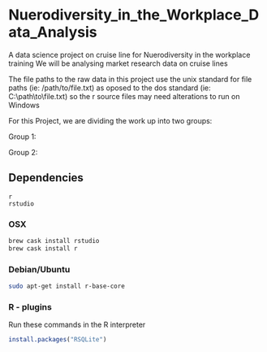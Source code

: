 # Nuerodiversity_in_the_Workplace_Data_Analysis
A data science project on cruise line for Nuerodiversity in the workplace training
We will be analysing market research data on cruise lines

The file paths to the raw data in this project use the unix standard for file paths (ie: /path/to/file.txt)
as oposed to the dos standard (ie: C:\path\to\file.txt) so the r source files may need alterations to run on Windows

For this Project, we are dividing the work up into two groups:

Group 1:

Group 2:


## Dependencies
```
r
rstudio
```

### OSX
``` BASH
brew cask install rstudio
brew cask install r
```

### Debian/Ubuntu
``` BASH
sudo apt-get install r-base-core
```

### R - plugins
Run these commands in the R interpreter
``` R
install.packages("RSQLite")
```
